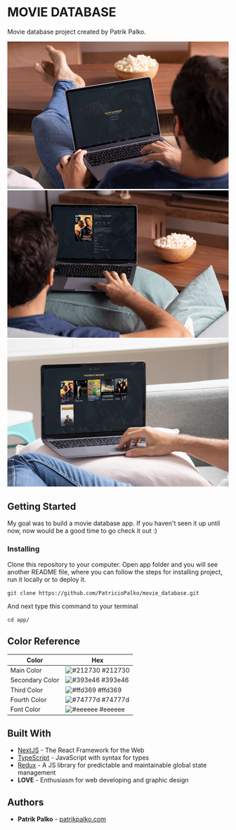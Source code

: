 # MOVIE DATABASE

Movie database project created by Patrik Palko.

![Home](https://github.com/PatricioPalko/movie_database/blob/master/app/public/assets/mockup_movie3.png)
![Detail](https://github.com/PatricioPalko/movie_database/blob/master/app/public/assets/mockup_movie.png)
![Favorites](https://github.com/PatricioPalko/movie_database/blob/master/app/public/assets/mockup_movie2.png)

## Getting Started

My goal was to build a movie database app. If you haven't seen it up until now, now would be a good time to go check it out :)

### Installing

Clone this repository to your computer. Open app folder and you will see another README file, where you can follow the steps for installing project, run it locally or to deploy it.

```
git clone https://github.com/PatricioPalko/movie_database.git
```

And next type this command to your terminal

```
cd app/
```

## Color Reference

| Color           | Hex                                                              |
| --------------- | ---------------------------------------------------------------- |
| Main Color      | ![#212730](https://via.placeholder.com/10/212730?text=+) #212730 |
| Secondary Color | ![#393e46](https://via.placeholder.com/10/393e46?text=+) #393e46 |
| Third Color     | ![#ffd369](https://via.placeholder.com/10/ffd369?text=+) #ffd369 |
| Fourth Color    | ![#74777d](https://via.placeholder.com/10/74777d?text=+) #74777d |
| Font Color      | ![#eeeeee](https://via.placeholder.com/10/eeeeee?text=+) #eeeeee |

## Built With

- [NextJS](https://nextjs.org/) - The React Framework for the Web
- [TypeScript](https://www.typescriptlang.org/) - JavaScript with syntax for types
- [Redux](https://redux.js.org/) - A JS library for predictable and maintainable global state management
- **LOVE** - Enthusiasm for web developing and graphic design

## Authors

- **Patrik Palko** - [patrikpalko.com](https://patrikpalko.com/)
